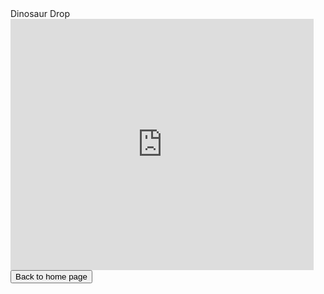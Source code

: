 <html>
<p3>
Dinosaur Drop
</p3>
<br>
<iframe src="https://scratch.mit.edu/projects/425861391/embed" allowtransparency="true" width="485" height="402" frameborder="0" scrolling="no" allowfullscreen></iframe>
<br>
<button onclick="window.location.href = 'index';">Back to home page</button>
</html>
